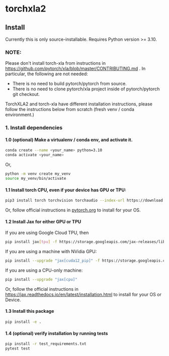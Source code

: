 # torchxla2

## Install

Currently this is only source-installable. Requires Python version >= 3.10.

### NOTE: 
Please don't install torch-xla from instructions in
https://github.com/pytorch/xla/blob/master/CONTRIBUTING.md .
In particular, the following are not needed:

* There is no need to build pytorch/pytorch from source.
* There is no need to clone pytorch/xla project inside of pytorch/pytorch
  git checkout.


TorchXLA2 and torch-xla have different installation instructions, please follow
the instructions below from scratch (fresh venv / conda environment.)


### 1. Install dependencies

#### 1.0 (optional) Make a virtualenv / conda env, and activate it.

```bash
conda create --name <your_name> python=3.10
conda activate <your_name>
```
Or,
```bash
python -m venv create my_venv
source my_venv/bin/activate
```

#### 1.1 Install torch CPU, even if your device has GPU or TPU:

```bash
pip3 install torch torchvision torchaudio --index-url https://download.pytorch.org/whl/cpu
```

Or, follow official instructions in [pytorch.org](https://pytorch.org/get-started/locally/) to install for your OS.

#### 1.2 Install Jax for either GPU or TPU

If you are using Google Cloud TPU, then
```bash
pip install jax[tpu] -f https://storage.googleapis.com/jax-releases/libtpu_releases.html
```

If you are using a machine with NVidia GPU:

```bash
pip install --upgrade "jax[cuda12_pip]" -f https://storage.googleapis.com/jax-releases/jax_cuda_releases.html
```

If you are using a CPU-only machine:
```bash
pip install --upgrade "jax[cpu]"
```

Or, follow the official instructions in https://jax.readthedocs.io/en/latest/installation.html to install for your OS or Device.

#### 1.3 Install this package

```bash
pip install -e .
```

#### 1.4 (optional) verify installation by running tests

```bash
pip install -r test_requirements.txt
pytest test
```